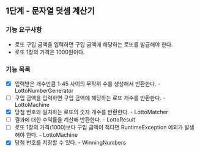 ## 1단계 - 문자열 덧셈 계산기

###  기능 요구사항
- 로또 구입 금액을 입력하면 구입 금액에 해당하는 로또를 발급해야 한다.
- 로또 1장의 가격은 1000원이다.

###  기능 목록
- [x] 입력받은 개수만큼 1-45 사이의 무작위 수를 생성해서 반환한다. - LottoNumberGenerator
- [ ] 구입 금액을 입력하면 구입 금액에 해당하는 로또 개수를 반환한다. - LottoMachine
- [x] 당첨 번호와 일치하는 로또의 숫자 개수를 반환한다. - LottoMatcher
- [ ] 결과에 대한 수익률을 계산해 반환한다. - LottoResult
- [ ] 로또 1장의 가격(1000)보다 구입 금액이 적다면 RuntimeException 예외가 발생해야 한다. - LottoMachine
- [x] 당첨 번호를 저장할 수 있다. - WinningNumbers